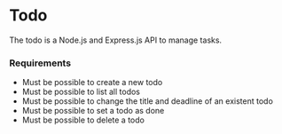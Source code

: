 # Todo
The todo is a Node.js and Express.js API to manage tasks.

### Requirements
- Must be possible to create a new todo
- Must be possible to list all todos
- Must be possible to change the title and deadline of an existent todo
- Must be possible to set a todo as done
- Must be possible to delete a todo
